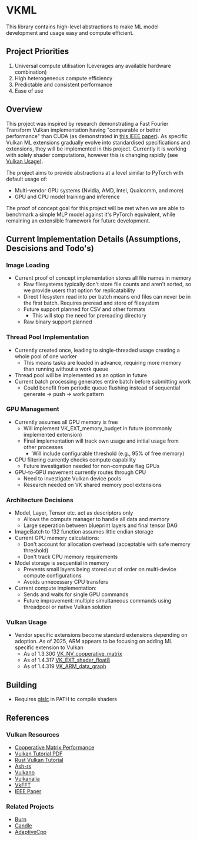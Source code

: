 # VKML

This library contains high-level abstractions to make ML model development and usage easy and compute efficient.

## Project Priorities
1. Universal compute utilisation (Leverages any available hardware combination)
2. High heterogeneous compute efficiency
3. Predictable and consistent performance
4. Ease of use

## Overview
This project was inspired by research demonstrating a Fast Fourier Transform Vulkan implementation having "comparable or better performance" than CUDA (as demonstrated in [this IEEE paper](https://ieeexplore.ieee.org/document/10036080)). As specific Vulkan ML extensions gradually evolve into standardised specifications and extensions, they will be implemented in this project. Currently it is working with solely shader computations, however this is changing rapidly (see [Vulkan Usage](#vulkan-usage)).

The project aims to provide abstractions at a level similar to PyTorch with default usage of:
- Multi-vendor GPU systems (Nvidia, AMD, Intel, Qualcomm, and more)
- GPU and CPU model training and inference

The proof of concept goal for this project will be met when we are able to benchmark a simple MLP model against it's PyTorch equivalent, while remaining an extensible framework for future development.

## Current Implementation Details (Assumptions, Descisions and Todo's)

### Image Loading
* Current proof of concept implementation stores all file names in memory
  * Raw filesystems typically don't store file counts and aren't sorted, so we provide users that option for replicatability
  * Direct filesystem read into per batch means end files can never be in the first batch. Requires preread and store of filesystem
  * Future support planned for CSV and other formats
    * This will stop the need for prereading directory
  * Raw binary support planned

### Thread Pool Implementation
* Currently created once, leading to single-threaded usage creating a whole pool of one worker
  * This means tasks are loaded in advance, requiring more memory than running without a work queue
* Thread pool will be implemented as an option in future
* Current batch processing generates entire batch before submitting work
  * Could benefit from periodic queue flushing instead of sequential generate -> push -> work pattern

### GPU Management
* Currently assumes all GPU memory is free
  * Will implement VK_EXT_memory_budget in future (commonly implemented extension)
  * Final implementation will track own usage and initial usage from other processes
    * Will include configurable threshold (e.g., 95% of free memory)
* GPU filtering currently checks compute capability
  * Future investigation needed for non-compute flag GPUs
* GPU-to-GPU movement currently routes through CPU
  * Need to investigate Vulkan device pools
  * Research needed on VK shared memory pool extensions

### Architecture Decisions
* Model, Layer, Tensor etc. act as descriptors only
  * Allows the compute manager to handle all data and memory
  * Large seperation between blueprint layers and final tensor DAG
* ImageBatch to f32 function assumes little endian storage
* Current GPU memory calculations:
  * Don't account for allocation overhead (acceptable with safe memory threshold)
  * Don't track CPU memory requirements
* Model storage is sequential in memory
  * Prevents small layers being stored out of order on multi-device compute configurations
  * Avoids unnecessary CPU transfers
* Current compute implementation:
  * Sends and waits for single GPU commands
  * Future improvement: multiple simultaneous commands using threadpool or native Vulkan solution

### Vulkan Usage
* Vendor specific extensions become standard extensions depending on adoption. As of 2025, ARM appears to be focusing on adding ML specific extension to Vulkan
  * As of 1.3.300 [VK_NV_cooperative_matrix](https://registry.khronos.org/vulkan/specs/latest/man/html/VK_NV_cooperative_matrix.html)
  * As of 1.4.317 [VK_EXT_shader_float8](https://registry.khronos.org/vulkan/specs/latest/man/html/VK_EXT_shader_float8.html)
  * As of 1.4.319 [VK_ARM_data_graph](https://registry.khronos.org/vulkan/specs/latest/man/html/VK_ARM_data_graph.html)

## Building
* Requires [glslc](https://github.com/google/shaderc) in PATH to compile shaders

## References

### Vulkan Resources
* [Cooperative Matrix Performance](https://github.com/jeffbolznv/vk_cooperative_matrix_perf)
* [Vulkan Tutorial PDF](https://vulkan-tutorial.com/resources/vulkan_tutorial_en.pdf)
* [Rust Vulkan Tutorial](https://github.com/unknownue/vulkan-tutorial-rust)
* [Ash-rs](https://github.com/ash-rs/ash)
* [Vulkano](https://github.com/KyleMayes/vulkanalia)
* [Vulkanalia](https://github.com/KyleMayes/vulkanalia)
* [VkFFT](https://github.com/DTolm/VkFFT)
* [IEEE Paper](https://ieeexplore.ieee.org/document/10036080)

### Related Projects
* [Burn](https://github.com/tracel-ai/burn)
* [Candle](https://github.com/huggingface/candle)
* [AdaptiveCpp](https://adaptivecpp.github.io/AdaptiveCpp/)
